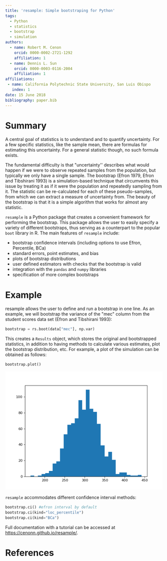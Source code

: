 ```yaml
---
title: 'resample: Simple bootstraping for Python'
tags:
  - Python
  - statistics
  - bootstrap
  - simulation
authors:
  - name: Robert M. Cenon
    orcid: 0000-0002-2721-1292
    affiliation: 1
  - name: Dennis L. Sun
    orcid: 0000-0003-0116-2004
    affiliation: 1
affiliations:
 - name: California Polytechnic State University, San Luis Obispo
   index: 1
date: 15 June 2018
bibliography: paper.bib
---
```


# Summary

A central goal of statistics is to understand and to quantify uncertainty. For a few specific statistics, like the sample mean, there are formulas for estimating this uncertainty. For a general statistic though, no such formula exists.

The fundamental difficulty is that "uncertainty'' describes what would happen if we were to observe repeated samples from the population, but typically we only have a single sample. The bootstrap (Efron 1979, Efron and Tibshirani 1993) is a simulation-based technique that circumvents this issue  by treating it as if it were the population and repeatedly sampling from it. The statistic can be re-calculated for each of these pseudo-samples, from which we can extract a measure of uncertainty from.  The beauty of the bootstrap is that it is a simple algorithm that works for almost any statistic.

``resample`` is a Python package that creates a convenient framework for performing the bootstrap. This package allows the user to easily specify a variety of different bootstraps, thus serving as a counterpart to the popular ``boot`` library in R.  The main features of ``resample`` include:

- bootstrap confidence intervals (including options to use Efron, Percentile, BCa)
- standard errors, point estimates, and bias
- plots of bootstrap distributions
- user defined estimators with checks that the bootstrap is valid
- integration with the ``pandas`` and ``numpy`` libraries
- specification of more complex bootstraps

# Example

resample allows the user to define and run a bootstrap in one line. As an example, we will bootstrap the variance of the "mec" column from the student scores data set (Efron and Tibshirani 1993):

```python
bootstrap = rs.boot(data["mec"], np.var)
```

This creates a ``Results`` object, which stores the original and bootstrapped statistics, in addition to having methods to calculate various estimates, plot the bootstrap distribution, etc. For example, a plot of the simulation can be obtained as follows:

```python
bootstrap.plot()
```
![Example of basic plots](mec_var.png)

``resample`` accommodates different confidence interval methods:

```python
bootstrap.ci() #efron interval by default
bootstrap.ci(kind="loc_percentile")
bootstrap.ci(kind="BCa")
```

Full documentation with a tutorial can be accessed at <https://cenonn.github.io/resample/>.

# References
